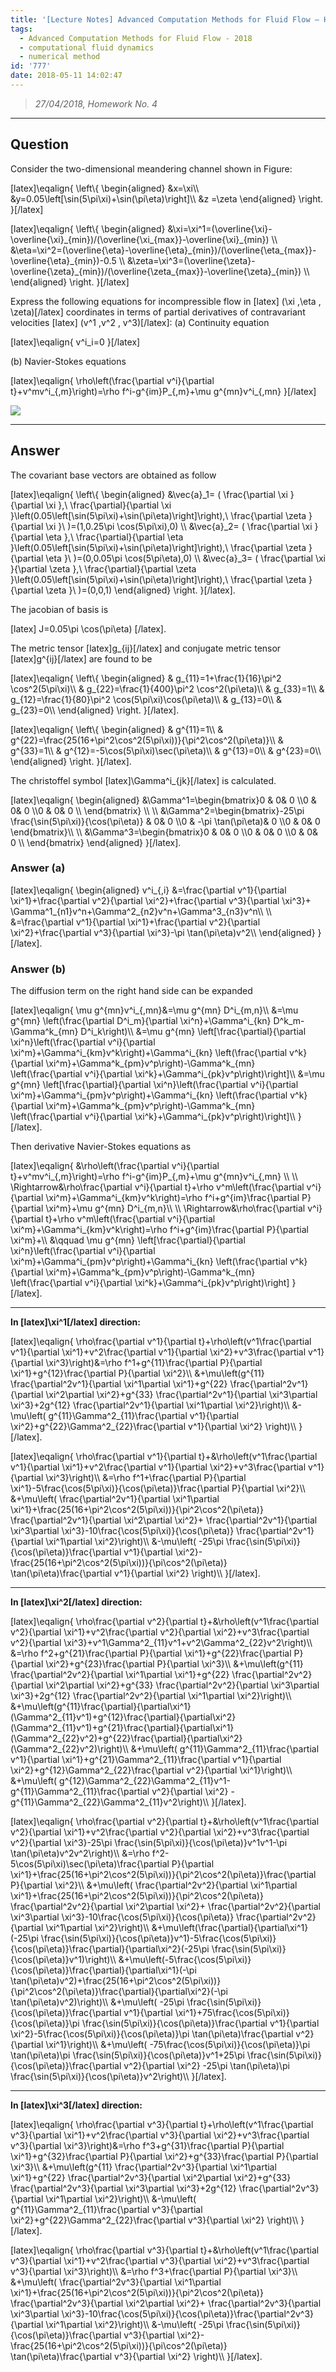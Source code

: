 ```yaml
---
title: '[Lecture Notes] Advanced Computation Methods for Fluid Flow – Homework 4'
tags:
  - Advanced Computation Methods for Fluid Flow - 2018
  - computational fluid dynamics
  - numerical method
id: '777'
date: 2018-05-11 14:02:47
---
```


> _27/04/2018, Homework No. 4_

* * *

Question
--------

Consider the two-dimensional meandering channel shown in Figure:

\[latex\]\\eqalign{ \\left\\{ \\begin{aligned} &x=\\xi\\\\ &y=0.05\\left\[\\sin(5\\pi\\xi)+\\sin(\\pi\\eta)\\right\]\\\\ &z =\\zeta \\end{aligned} \\right. }\[/latex\]

\[latex\]\\eqalign{ \\left\\{ \\begin{aligned} &\\xi=\\xi^1=(\\overline{\\xi}-\\overline{\\xi}\_{min})/(\\overline{\\xi\_{max}}-\\overline{\\xi}\_{min}) \\\\ &\\eta=\\xi^2=(\\overline{\\eta}-\\overline{\\eta}\_{min})/(\\overline{\\eta\_{max}}-\\overline{\\eta}\_{min})-0.5 \\\\ &\\zeta=\\xi^3=(\\overline{\\zeta}-\\overline{\\zeta}\_{min})/(\\overline{\\zeta\_{max}}-\\overline{\\zeta}\_{min}) \\\\ \\end{aligned} \\right. }\[/latex\]

Express the following equations for incompressible flow in \[latex\] (\\xi ,\\eta , \\zeta)\[/latex\] coordinates in terms of partial derivatives of contravariant velocities \[latex\] (v^1 ,v^2 , v^3)\[/latex\]: (a) Continuity equation

\[latex\]\\eqalign{ v^i\_i=0 }\[/latex\]

(b) Navier-Stokes equations

\[latex\]\\eqalign{ \\rho\\left(\\frac{\\partial v^i}{\\partial t}+v^mv^i\_{,m}\\right)=\\rho f^i-g^{im}P\_{,m}+\\mu g^{mn}v^i\_{,mn} }\[/latex\]

![](https://bhlin.co.network/wp/wp-content/uploads/2018/04/擷取-1.png)

* * *

Answer
------

The covariant base vectors are obtained as follow

\[latex\]\\eqalign{ \\left\\{ \\begin{aligned} &\\vec{a}\_1= ( \\frac{\\partial \\xi }{\\partial \\xi },\\ \\frac{\\partial}{\\partial \\xi }\\left(0.05\\left\[\\sin(5\\pi\\xi)+\\sin(\\pi\\eta)\\right\]\\right),\\ \\frac{\\partial \\zeta }{\\partial \\xi }\\ )=(1,0.25\\pi \\cos(5\\pi\\xi),0) \\\\ &\\vec{a}\_2= ( \\frac{\\partial \\xi }{\\partial \\eta },\\ \\frac{\\partial}{\\partial \\eta }\\left(0.05\\left\[\\sin(5\\pi\\xi)+\\sin(\\pi\\eta)\\right\]\\right),\\ \\frac{\\partial \\zeta }{\\partial \\eta }\\ )=(0,0.05\\pi \\cos(5\\pi\\eta),0) \\\\ &\\vec{a}\_3= ( \\frac{\\partial \\xi }{\\partial \\zeta },\\ \\frac{\\partial}{\\partial \\zeta }\\left(0.05\\left\[\\sin(5\\pi\\xi)+\\sin(\\pi\\eta)\\right\]\\right),\\ \\frac{\\partial \\zeta }{\\partial \\zeta }\\ )=(0,0,1) \\end{aligned} \\right. }\[/latex\].

The jacobian of basis is

\[latex\] J=0.05\\pi \\cos(\\pi\\eta) \[/latex\].

The metric tensor \[latex\]g\_{ij}\[/latex\] and conjugate metric tensor \[latex\]g^{ij}\[/latex\] are found to be

\[latex\]\\eqalign{ \\left\\{ \\begin{aligned} & g\_{11}=1+\\frac{1}{16}\\pi^2 \\cos^2(5\\pi\\xi)\\\\ & g\_{22}=\\frac{1}{400}\\pi^2 \\cos^2(\\pi\\eta)\\\\ & g\_{33}=1\\\\ & g\_{12}=\\frac{1}{80}\\pi^2 \\cos(5\\pi\\xi)\\cos(\\pi\\eta)\\\\ & g\_{13}=0\\\\ & g\_{23}=0\\\\ \\end{aligned} \\right. }\[/latex\].

\[latex\]\\eqalign{ \\left\\{ \\begin{aligned} & g^{11}=1\\\\ & g^{22}=\\frac{25(16+\\pi^2\\cos^2(5\\pi\\xi))}{\\pi^2\\cos^2(\\pi\\eta)}\\\\ & g^{33}=1\\\\ & g^{12}=-5\\cos(5\\pi\\xi)\\sec(\\pi\\eta)\\\\ & g^{13}=0\\\\ & g^{23}=0\\\\ \\end{aligned} \\right. }\[/latex\].

The christoffel symbol \[latex\]\\Gamma^i\_{jk}\[/latex\] is calculated.

\[latex\]\\eqalign{ \\begin{aligned} &\\Gamma^1=\\begin{bmatrix}0 & 0& 0 \\\\0 & 0& 0 \\\\0 & 0& 0 \\\\ \\end{bmatrix} \\\\ \\\\ &\\Gamma^2=\\begin{bmatrix}-25\\pi \\frac{\\sin(5\\pi\\xi)}{\\cos(\\pi\\eta)} & 0& 0 \\\\0 & -\\pi \\tan(\\pi\\eta)& 0 \\\\0 & 0& 0 \\end{bmatrix}\\\\ \\\\ &\\Gamma^3=\\begin{bmatrix}0 & 0& 0 \\\\0 & 0& 0 \\\\0 & 0& 0 \\\\ \\end{bmatrix} \\end{aligned} }\[/latex\].

### Answer (a)

\[latex\]\\eqalign{ \\begin{aligned} v^i\_{,i} &=\\frac{\\partial v^1}{\\partial \\xi^1}+\\frac{\\partial v^2}{\\partial \\xi^2}+\\frac{\\partial v^3}{\\partial \\xi^3}+ \\Gamma^1\_{n1}v^n+\\Gamma^2\_{n2}v^n+\\Gamma^3\_{n3}v^n\\\\ \\\\ &=\\frac{\\partial v^1}{\\partial \\xi^1}+\\frac{\\partial v^2}{\\partial \\xi^2}+\\frac{\\partial v^3}{\\partial \\xi^3}-\\pi \\tan(\\pi\\eta)v^2\\\\ \\end{aligned} }\[/latex\].

### Answer (b)

The diffusion term on the right hand side can be expanded

\[latex\]\\eqalign{ \\mu g^{mn}v^i\_{,mn}&=\\mu g^{mn} D^i\_{m,n}\\\\ &=\\mu g^{mn} \\left(\\frac{\\partial D^i\_m}{\\partial \\xi^n}+\\Gamma^i\_{kn} D^k\_m-\\Gamma^k\_{mn} D^i\_k\\right)\\\\ &=\\mu g^{mn} \\left\[\\frac{\\partial}{\\partial \\xi^n}\\left(\\frac{\\partial v^i}{\\partial \\xi^m}+\\Gamma^i\_{km}v^k\\right)+\\Gamma^i\_{kn} \\left(\\frac{\\partial v^k}{\\partial \\xi^m}+\\Gamma^k\_{pm}v^p\\right)-\\Gamma^k\_{mn} \\left(\\frac{\\partial v^i}{\\partial \\xi^k}+\\Gamma^i\_{pk}v^p\\right)\\right\]\\\\ &=\\mu g^{mn} \\left\[\\frac{\\partial}{\\partial \\xi^n}\\left(\\frac{\\partial v^i}{\\partial \\xi^m}+\\Gamma^i\_{pm}v^p\\right)+\\Gamma^i\_{kn} \\left(\\frac{\\partial v^k}{\\partial \\xi^m}+\\Gamma^k\_{pm}v^p\\right)-\\Gamma^k\_{mn} \\left(\\frac{\\partial v^i}{\\partial \\xi^k}+\\Gamma^i\_{pk}v^p\\right)\\right\]\\\\ }\[/latex\].

Then derivative Navier-Stokes equations as

\[latex\]\\eqalign{ &\\rho\\left(\\frac{\\partial v^i}{\\partial t}+v^mv^i\_{,m}\\right)=\\rho f^i-g^{im}P\_{,m}+\\mu g^{mn}v^i\_{,mn} \\\\ \\\\ \\Rightarrow&\\rho\\frac{\\partial v^i}{\\partial t}+\\rho v^m\\left(\\frac{\\partial v^i}{\\partial \\xi^m}+\\Gamma^i\_{km}v^k\\right)=\\rho f^i+g^{im}\\frac{\\partial P}{\\partial \\xi^m}+\\mu g^{mn} D^i\_{m,n}\\\\ \\\\ \\Rightarrow&\\rho\\frac{\\partial v^i}{\\partial t}+\\rho v^m\\left(\\frac{\\partial v^i}{\\partial \\xi^m}+\\Gamma^i\_{km}v^k\\right)=\\rho f^i+g^{im}\\frac{\\partial P}{\\partial \\xi^m}+\\\\ &\\qquad \\mu g^{mn} \\left\[\\frac{\\partial}{\\partial \\xi^n}\\left(\\frac{\\partial v^i}{\\partial \\xi^m}+\\Gamma^i\_{pm}v^p\\right)+\\Gamma^i\_{kn} \\left(\\frac{\\partial v^k}{\\partial \\xi^m}+\\Gamma^k\_{pm}v^p\\right)-\\Gamma^k\_{mn} \\left(\\frac{\\partial v^i}{\\partial \\xi^k}+\\Gamma^i\_{pk}v^p\\right)\\right\] }\[/latex\].

* * *

**In \[latex\]\\xi^1\[/latex\] direction:**

\[latex\]\\eqalign{ \\rho\\frac{\\partial v^1}{\\partial t}+\\rho\\left(v^1\\frac{\\partial v^1}{\\partial \\xi^1}+v^2\\frac{\\partial v^1}{\\partial \\xi^2}+v^3\\frac{\\partial v^1}{\\partial \\xi^3}\\right)&=\\rho f^1+g^{11}\\frac{\\partial P}{\\partial \\xi^1}+g^{12}\\frac{\\partial P}{\\partial \\xi^2}\\\\ &+\\mu\\left(g^{11} \\frac{\\partial^2v^1}{\\partial \\xi^1\\partial \\xi^1}+g^{22} \\frac{\\partial^2v^1}{\\partial \\xi^2\\partial \\xi^2}+g^{33} \\frac{\\partial^2v^1}{\\partial \\xi^3\\partial \\xi^3}+2g^{12} \\frac{\\partial^2v^1}{\\partial \\xi^1\\partial \\xi^2}\\right)\\\\ &-\\mu\\left( g^{11}\\Gamma^2\_{11}\\frac{\\partial v^1}{\\partial \\xi^2}+g^{22}\\Gamma^2\_{22}\\frac{\\partial v^1}{\\partial \\xi^2} \\right)\\\\ }\[/latex\].

\[latex\]\\eqalign{ \\rho\\frac{\\partial v^1}{\\partial t}+&\\rho\\left(v^1\\frac{\\partial v^1}{\\partial \\xi^1}+v^2\\frac{\\partial v^1}{\\partial \\xi^2}+v^3\\frac{\\partial v^1}{\\partial \\xi^3}\\right)\\\\ &=\\rho f^1+\\frac{\\partial P}{\\partial \\xi^1}-5\\frac{\\cos(5\\pi\\xi)}{\\cos(\\pi\\eta)}\\frac{\\partial P}{\\partial \\xi^2}\\\\ &+\\mu\\left( \\frac{\\partial^2v^1}{\\partial \\xi^1\\partial \\xi^1}+\\frac{25(16+\\pi^2\\cos^2(5\\pi\\xi))}{\\pi^2\\cos^2(\\pi\\eta)} \\frac{\\partial^2v^1}{\\partial \\xi^2\\partial \\xi^2}+ \\frac{\\partial^2v^1}{\\partial \\xi^3\\partial \\xi^3}-10\\frac{\\cos(5\\pi\\xi)}{\\cos(\\pi\\eta)} \\frac{\\partial^2v^1}{\\partial \\xi^1\\partial \\xi^2}\\right)\\\\ &-\\mu\\left( -25\\pi \\frac{\\sin(5\\pi\\xi)}{\\cos(\\pi\\eta)}\\frac{\\partial v^1}{\\partial \\xi^2}-\\frac{25(16+\\pi^2\\cos^2(5\\pi\\xi))}{\\pi\\cos^2(\\pi\\eta)} \\tan(\\pi\\eta)\\frac{\\partial v^1}{\\partial \\xi^2} \\right)\\\\ }\[/latex\].

* * *

**In \[latex\]\\xi^2\[/latex\] direction:**

\[latex\]\\eqalign{ \\rho\\frac{\\partial v^2}{\\partial t}+&\\rho\\left(v^1\\frac{\\partial v^2}{\\partial \\xi^1}+v^2\\frac{\\partial v^2}{\\partial \\xi^2}+v^3\\frac{\\partial v^2}{\\partial \\xi^3}+v^1\\Gamma^2\_{11}v^1+v^2\\Gamma^2\_{22}v^2\\right)\\\\ &=\\rho f^2+g^{21}\\frac{\\partial P}{\\partial \\xi^1}+g^{22}\\frac{\\partial P}{\\partial \\xi^2}+g^{23}\\frac{\\partial P}{\\partial \\xi^3}\\\\ &+\\mu\\left(g^{11} \\frac{\\partial^2v^2}{\\partial \\xi^1\\partial \\xi^1}+g^{22} \\frac{\\partial^2v^2}{\\partial \\xi^2\\partial \\xi^2}+g^{33} \\frac{\\partial^2v^2}{\\partial \\xi^3\\partial \\xi^3}+2g^{12} \\frac{\\partial^2v^2}{\\partial \\xi^1\\partial \\xi^2}\\right)\\\\ &+\\mu\\left(g^{11}\\frac{\\partial}{\\partial\\xi^1}(\\Gamma^2\_{11}v^1)+g^{12}\\frac{\\partial}{\\partial\\xi^2}(\\Gamma^2\_{11}v^1)+g^{21}\\frac{\\partial}{\\partial\\xi^1}(\\Gamma^2\_{22}v^2)+g^{22}\\frac{\\partial}{\\partial\\xi^2}(\\Gamma^2\_{22}v^2)\\right)\\\\ &+\\mu\\left( g^{11}\\Gamma^2\_{11}\\frac{\\partial v^1}{\\partial \\xi^1}+g^{21}\\Gamma^2\_{11}\\frac{\\partial v^1}{\\partial \\xi^2}+g^{12}\\Gamma^2\_{22}\\frac{\\partial v^2}{\\partial \\xi^1}\\right)\\\\ &+\\mu\\left( g^{12}\\Gamma^2\_{22}\\Gamma^2\_{11}v^1-g^{11}\\Gamma^2\_{11}\\frac{\\partial v^2}{\\partial \\xi^2} -g^{11}\\Gamma^2\_{22}\\Gamma^2\_{11}v^2\\right)\\\\ }\[/latex\].

\[latex\]\\eqalign{ \\rho\\frac{\\partial v^2}{\\partial t}+&\\rho\\left(v^1\\frac{\\partial v^2}{\\partial \\xi^1}+v^2\\frac{\\partial v^2}{\\partial \\xi^2}+v^3\\frac{\\partial v^2}{\\partial \\xi^3}-25\\pi \\frac{\\sin(5\\pi\\xi)}{\\cos(\\pi\\eta)}v^1v^1-\\pi \\tan(\\pi\\eta)v^2v^2\\right)\\\\ &=\\rho f^2-5\\cos(5\\pi\\xi)\\sec(\\pi\\eta)\\frac{\\partial P}{\\partial \\xi^1}+\\frac{25(16+\\pi^2\\cos^2(5\\pi\\xi))}{\\pi^2\\cos^2(\\pi\\eta)}\\frac{\\partial P}{\\partial \\xi^2}\\\\ &+\\mu\\left( \\frac{\\partial^2v^2}{\\partial \\xi^1\\partial \\xi^1}+\\frac{25(16+\\pi^2\\cos^2(5\\pi\\xi))}{\\pi^2\\cos^2(\\pi\\eta)} \\frac{\\partial^2v^2}{\\partial \\xi^2\\partial \\xi^2}+ \\frac{\\partial^2v^2}{\\partial \\xi^3\\partial \\xi^3}-10\\frac{\\cos(5\\pi\\xi)}{\\cos(\\pi\\eta)} \\frac{\\partial^2v^2}{\\partial \\xi^1\\partial \\xi^2}\\right)\\\\ &+\\mu\\left(\\frac{\\partial}{\\partial\\xi^1}(-25\\pi \\frac{\\sin(5\\pi\\xi)}{\\cos(\\pi\\eta)}v^1)-5\\frac{\\cos(5\\pi\\xi)}{\\cos(\\pi\\eta)}\\frac{\\partial}{\\partial\\xi^2}(-25\\pi \\frac{\\sin(5\\pi\\xi)}{\\cos(\\pi\\eta)}v^1)\\right)\\\\ &+\\mu\\left(-5\\frac{\\cos(5\\pi\\xi)}{\\cos(\\pi\\eta)}\\frac{\\partial}{\\partial\\xi^1}(-\\pi \\tan(\\pi\\eta)v^2)+\\frac{25(16+\\pi^2\\cos^2(5\\pi\\xi))}{\\pi^2\\cos^2(\\pi\\eta)}\\frac{\\partial}{\\partial\\xi^2}(-\\pi \\tan(\\pi\\eta)v^2)\\right)\\\\ &+\\mu\\left( -25\\pi \\frac{\\sin(5\\pi\\xi)}{\\cos(\\pi\\eta)}\\frac{\\partial v^1}{\\partial \\xi^1}+75\\frac{\\cos(5\\pi\\xi)}{\\cos(\\pi\\eta)}\\pi \\frac{\\sin(5\\pi\\xi)}{\\cos(\\pi\\eta)}\\frac{\\partial v^1}{\\partial \\xi^2}-5\\frac{\\cos(5\\pi\\xi)}{\\cos(\\pi\\eta)}\\pi \\tan(\\pi\\eta)\\frac{\\partial v^2}{\\partial \\xi^1}\\right)\\\\ &+\\mu\\left( -75\\frac{\\cos(5\\pi\\xi)}{\\cos(\\pi\\eta)}\\pi \\tan(\\pi\\eta)\\pi \\frac{\\sin(5\\pi\\xi)}{\\cos(\\pi\\eta)}v^1+25\\pi \\frac{\\sin(5\\pi\\xi)}{\\cos(\\pi\\eta)}\\frac{\\partial v^2}{\\partial \\xi^2} -25\\pi \\tan(\\pi\\eta)\\pi \\frac{\\sin(5\\pi\\xi)}{\\cos(\\pi\\eta)}v^2\\right)\\\\ }\[/latex\].

* * *

**In \[latex\]\\xi^3\[/latex\] direction:**

\[latex\]\\eqalign{ \\rho\\frac{\\partial v^3}{\\partial t}+\\rho\\left(v^1\\frac{\\partial v^3}{\\partial \\xi^1}+v^2\\frac{\\partial v^3}{\\partial \\xi^2}+v^3\\frac{\\partial v^3}{\\partial \\xi^3}\\right)&=\\rho f^3+g^{31}\\frac{\\partial P}{\\partial \\xi^1}+g^{32}\\frac{\\partial P}{\\partial \\xi^2}+g^{33}\\frac{\\partial P}{\\partial \\xi^3}\\\\ &+\\mu\\left(g^{11} \\frac{\\partial^2v^3}{\\partial \\xi^1\\partial \\xi^1}+g^{22} \\frac{\\partial^2v^3}{\\partial \\xi^2\\partial \\xi^2}+g^{33} \\frac{\\partial^2v^3}{\\partial \\xi^3\\partial \\xi^3}+2g^{12} \\frac{\\partial^2v^3}{\\partial \\xi^1\\partial \\xi^2}\\right)\\\\ &-\\mu\\left( g^{11}\\Gamma^2\_{11}\\frac{\\partial v^3}{\\partial \\xi^2}+g^{22}\\Gamma^2\_{22}\\frac{\\partial v^3}{\\partial \\xi^2} \\right)\\\\ }\[/latex\].

\[latex\]\\eqalign{ \\rho\\frac{\\partial v^3}{\\partial t}+&\\rho\\left(v^1\\frac{\\partial v^3}{\\partial \\xi^1}+v^2\\frac{\\partial v^3}{\\partial \\xi^2}+v^3\\frac{\\partial v^3}{\\partial \\xi^3}\\right)\\\\ &=\\rho f^3+\\frac{\\partial P}{\\partial \\xi^3}\\\\ &+\\mu\\left( \\frac{\\partial^2v^3}{\\partial \\xi^1\\partial \\xi^1}+\\frac{25(16+\\pi^2\\cos^2(5\\pi\\xi))}{\\pi^2\\cos^2(\\pi\\eta)} \\frac{\\partial^2v^3}{\\partial \\xi^2\\partial \\xi^2}+ \\frac{\\partial^2v^3}{\\partial \\xi^3\\partial \\xi^3}-10\\frac{\\cos(5\\pi\\xi)}{\\cos(\\pi\\eta)}\\frac{\\partial^2v^3}{\\partial \\xi^1\\partial \\xi^2}\\right)\\\\ &-\\mu\\left( -25\\pi \\frac{\\sin(5\\pi\\xi)}{\\cos(\\pi\\eta)}\\frac{\\partial v^3}{\\partial \\xi^2}-\\frac{25(16+\\pi^2\\cos^2(5\\pi\\xi))}{\\pi\\cos^2(\\pi\\eta)} \\tan(\\pi\\eta)\\frac{\\partial v^3}{\\partial \\xi^2} \\right)\\\\ }\[/latex\].